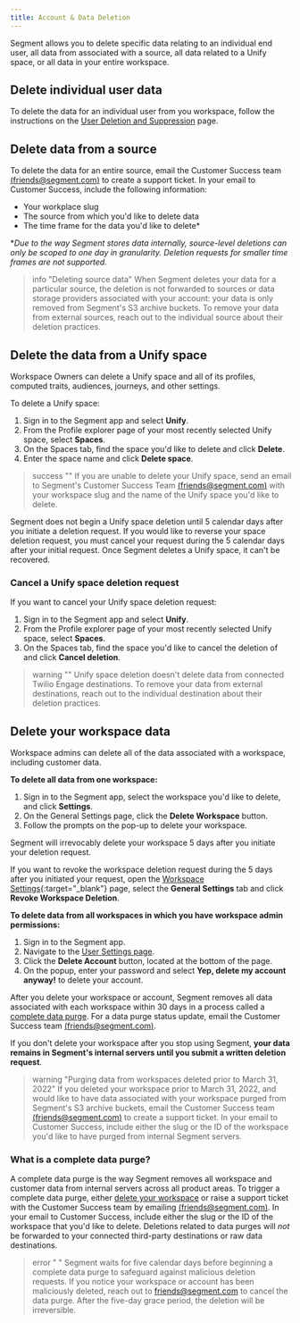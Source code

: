 ```yaml
---
title: Account & Data Deletion
---
```


Segment allows you to delete specific data relating to an individual end user, all data from associated with a source, all data related to a Unify space, or all data in your entire workspace.

## Delete individual user data
To delete the data for an individual user from you workspace, follow the instructions on the [User Deletion and Suppression](/docs/privacy/user-deletion-and-suppression) page.

## Delete data from a source
To delete the data for an entire source, email the Customer Success team [(friends@segment.com)](mailto:friends@segment.com) to create a support ticket. In your email to Customer Success, include the following information:
- Your workplace slug
- The source from which you'd like to delete data
- The time frame for the data you'd like to delete*

**Due to the way Segment stores data internally, source-level deletions can only be scoped to one day in granularity. Deletion requests for smaller time frames are not supported.*

> info "Deleting source data"
> When Segment deletes your data for a particular source, the deletion is not forwarded to sources or data storage providers associated with your account: your data is only removed from Segment's S3 archive buckets. To remove your data from external sources, reach out to the individual source about their deletion practices. 

## Delete the data from a Unify space

Workspace Owners can delete a Unify space and all of its profiles, computed traits, audiences, journeys, and other settings. 

To delete a Unify space: 
1. Sign in to the Segment app and select **Unify**.
2. From the Profile explorer page of your most recently selected Unify space, select **Spaces**. 
3. On the Spaces tab, find the space you'd like to delete and click **Delete**.
4. Enter the space name and click **Delete space**.

> success ""
> If you are unable to delete your Unify space, send an email to Segment's Customer Success Team [(friends@segment.com)](mailto:friends@segment.com) with your workspace slug and the name of the Unify space you'd like to delete. 

Segment does not begin a Unify space deletion until 5 calendar days after you initiate a deletion request. If you would like to reverse your space deletion request, you must cancel your request during the 5 calendar days after your initial request. Once Segment deletes a Unify space, it can't be recovered.

### Cancel a Unify space deletion request
If you want to cancel your Unify space deletion request:
1. Sign in to the Segment app and select **Unify**.
2. From the Profile explorer page of your most recently selected Unify space, select **Spaces**. 
3. On the Spaces tab, find the space you'd like to cancel the deletion of and click **Cancel deletion**. 

> warning ""
> Unify space deletion doesn't delete data from connected Twilio Engage destinations. To remove your data from external destinations, reach out to the individual destination about their deletion practices.

## Delete your workspace data

Workspace admins can delete all of the data associated with a workspace, including customer data. 

**To delete all data from one workspace:**

1. Sign in to the Segment app, select the workspace you'd like to delete, and click **Settings**.
2. On the General Settings page, click the **Delete Workspace** button. 
3. Follow the prompts on the pop-up to delete your workspace. 

Segment will irrevocably delete your workspace 5 days after you initiate your deletion request. 

If you want to revoke the workspace deletion request during the 5 days after you initiated your request, open the [Workspace Settings](https://app.segment.com/goto-my-workspace/settings/basic){:target="_blank"} page, select the **General Settings** tab and click **Revoke Workspace Deletion**. 

**To delete data from all workspaces in which you have workspace admin permissions:**

1. Sign in to the Segment app. 
2. Navigate to the [User Settings page](https://app.segment.com/settings/user). 
3. Click the **Delete Account** button, located at the bottom of the page. 
4. On the popup, enter your password and select **Yep, delete my account anyway!** to delete your account.

After you delete your workspace or account, Segment removes all data associated with each workspace within 30 days in a process called a [complete data purge](#what-is-a-complete-data-purge). For a data purge status update, email the Customer Success team [(friends@segment.com)](mailto:friends@segment.com).

If you don't delete your workspace after you stop using Segment, **your data remains in Segment's internal servers until you submit a written deletion request**.

> warning "Purging data from workspaces deleted prior to March 31, 2022"
> If you deleted your workspace prior to March 31, 2022, and would like to have data associated with your workspace purged from Segment's S3 archive buckets, email the Customer Success team [(friends@segment.com)](mailto:friends@segment.com) to create a support ticket. In your email to Customer Success, include either the slug or the ID of the workspace you'd like to have purged from internal Segment servers. 

### What is a complete data purge?

A complete data purge is the way Segment removes all workspace and customer data from internal servers across all product areas. To trigger a complete data purge, either [delete your workspace](#how-can-i-delete-data-from-my-workspace) or raise a support ticket with the Customer Success team by emailing [(friends@segment.com)](mailto:friends@segment.com). In your email to Customer Success, include either the slug or the ID of the workspace that you'd like to delete. Deletions related to data purges will *not* be forwarded to your connected third-party destinations or raw data destinations. 

> error " "
> Segment waits for five calendar days before beginning a complete data purge to safeguard against malicious deletion requests. If you notice your workspace or account has been maliciously deleted, reach out to [friends@segment.com](mailto:friends@segment.com) to cancel the data purge. After the five-day grace period, the deletion will be irreversible.
